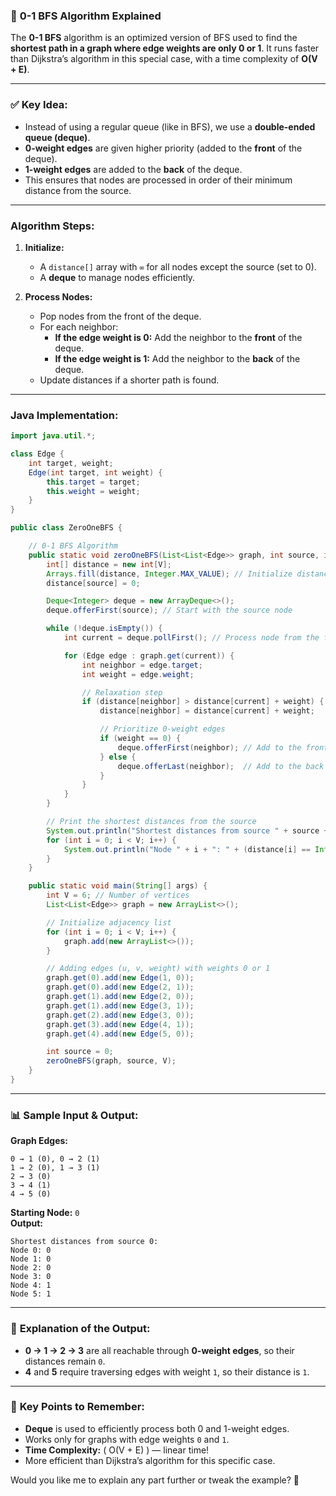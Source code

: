 
### 🚀 **0-1 BFS Algorithm Explained**

The **0-1 BFS** algorithm is an optimized version of BFS used to find the **shortest path in a graph where edge weights are only 0 or 1**. It runs faster than Dijkstra’s algorithm in this special case, with a time complexity of **O(V + E)**.  

---

### ✅ **Key Idea:**
- Instead of using a regular queue (like in BFS), we use a **double-ended queue (deque)**.  
- **0-weight edges** are given higher priority (added to the **front** of the deque).  
- **1-weight edges** are added to the **back** of the deque.  
- This ensures that nodes are processed in order of their minimum distance from the source.

---

### **Algorithm Steps:**
1. **Initialize:**
   - A `distance[]` array with `∞` for all nodes except the source (set to 0).
   - A **deque** to manage nodes efficiently.

2. **Process Nodes:**
   - Pop nodes from the front of the deque.
   - For each neighbor:
     - **If the edge weight is 0:** Add the neighbor to the **front** of the deque.
     - **If the edge weight is 1:** Add the neighbor to the **back** of the deque.
   - Update distances if a shorter path is found.

---

### **Java Implementation:**

```java
import java.util.*;

class Edge {
    int target, weight;
    Edge(int target, int weight) {
        this.target = target;
        this.weight = weight;
    }
}

public class ZeroOneBFS {

    // 0-1 BFS Algorithm
    public static void zeroOneBFS(List<List<Edge>> graph, int source, int V) {
        int[] distance = new int[V];
        Arrays.fill(distance, Integer.MAX_VALUE); // Initialize distances to ∞
        distance[source] = 0;

        Deque<Integer> deque = new ArrayDeque<>();
        deque.offerFirst(source); // Start with the source node

        while (!deque.isEmpty()) {
            int current = deque.pollFirst(); // Process node from the front

            for (Edge edge : graph.get(current)) {
                int neighbor = edge.target;
                int weight = edge.weight;

                // Relaxation step
                if (distance[neighbor] > distance[current] + weight) {
                    distance[neighbor] = distance[current] + weight;

                    // Prioritize 0-weight edges
                    if (weight == 0) {
                        deque.offerFirst(neighbor); // Add to the front
                    } else {
                        deque.offerLast(neighbor);  // Add to the back
                    }
                }
            }
        }

        // Print the shortest distances from the source
        System.out.println("Shortest distances from source " + source + ":");
        for (int i = 0; i < V; i++) {
            System.out.println("Node " + i + ": " + (distance[i] == Integer.MAX_VALUE ? "Unreachable" : distance[i]));
        }
    }

    public static void main(String[] args) {
        int V = 6; // Number of vertices
        List<List<Edge>> graph = new ArrayList<>();

        // Initialize adjacency list
        for (int i = 0; i < V; i++) {
            graph.add(new ArrayList<>());
        }

        // Adding edges (u, v, weight) with weights 0 or 1
        graph.get(0).add(new Edge(1, 0));
        graph.get(0).add(new Edge(2, 1));
        graph.get(1).add(new Edge(2, 0));
        graph.get(1).add(new Edge(3, 1));
        graph.get(2).add(new Edge(3, 0));
        graph.get(3).add(new Edge(4, 1));
        graph.get(4).add(new Edge(5, 0));

        int source = 0;
        zeroOneBFS(graph, source, V);
    }
}
```

---

### 📊 **Sample Input & Output:**

**Graph Edges:**  
```
0 → 1 (0), 0 → 2 (1)
1 → 2 (0), 1 → 3 (1)
2 → 3 (0)
3 → 4 (1)
4 → 5 (0)
```

**Starting Node:** `0`  
**Output:**
```
Shortest distances from source 0:
Node 0: 0
Node 1: 0
Node 2: 0
Node 3: 0
Node 4: 1
Node 5: 1
```

---

### 🚀 **Explanation of the Output:**
- **0 → 1 → 2 → 3** are all reachable through **0-weight edges**, so their distances remain `0`.  
- **4** and **5** require traversing edges with weight `1`, so their distance is `1`.  

---

### 🔑 **Key Points to Remember:**
- **Deque** is used to efficiently process both 0 and 1-weight edges.  
- Works only for graphs with edge weights `0` and `1`.  
- **Time Complexity:** \( O(V + E) \) — linear time!  
- More efficient than Dijkstra’s algorithm for this specific case.

Would you like me to explain any part further or tweak the example? 🚀